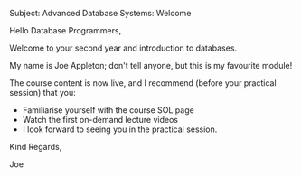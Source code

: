 
Subject: Advanced Database Systems: Welcome


Hello Database Programmers, 

Welcome to your second year and introduction to databases. 

My name is Joe Appleton; don't tell anyone, but this is my favourite module! 

The course content is now live, and I recommend (before your practical session) that you:

- Familiarise yourself with the course SOL page
- Watch the first on-demand lecture videos
- I look forward to seeing you in the practical session. 

Kind Regards,

Joe 

